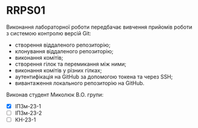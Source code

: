 # RRPS01
Виконання лабораторної роботи передбачає вивчення прийомів роботи з системою контролю версій Git:
* створення віддаленого репозиторію;
* клонування віддаленого репозиторію;
* виконання комітів;
* створення гілок та перемикання між ними;
* виконання комітів у різних гілках;
* аутентифікація на GitHub за допомогою токена та через SSH;
* вивантаження локального репозиторію на GitHub.

Виконав студент Миколюк В.О. групи:
- [x] ІПЗм-23-1
- [ ] ІПЗм-23-2
- [ ] КН-23-1
